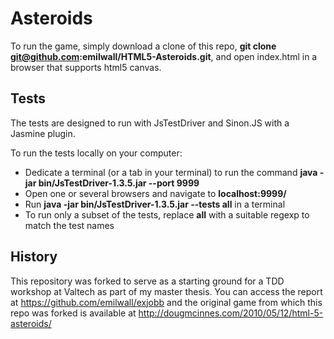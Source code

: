 Asteroids
=========

To run the game, simply download a clone of this repo,
**git clone git@github.com:emilwall/HTML5-Asteroids.git**,
and open index.html in a browser that supports html5 canvas.

Tests
-----

The tests are designed to run with JsTestDriver and Sinon.JS with a Jasmine plugin.

To run the tests locally on your computer:
- Dedicate a terminal (or a tab in your terminal) to run the command **java -jar bin/JsTestDriver-1.3.5.jar --port 9999**
- Open one or several browsers and navigate to **localhost:9999/**
- Run **java -jar bin/JsTestDriver-1.3.5.jar --tests all** in a terminal
- To run only a subset of the tests, replace **all** with a suitable regexp to match the test names

History
-------

This repository was forked to serve as a starting ground for a TDD workshop at
Valtech as part of my master thesis. You can access the report at
https://github.com/emilwall/exjobb and the original game from which this repo was
forked is available at http://dougmcinnes.com/2010/05/12/html-5-asteroids/
